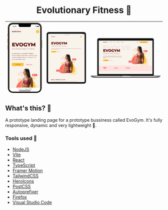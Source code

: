 <h1 align="center">Evolutionary Fitness 💪</h1>

| ![Phone view](./public/phone_view.png) | ![Tablet view](./public/tablet_view.png) | ![Desktop view](./public/desktop_view.png) |
| -------------------------------------- | ---------------------------------------- | ------------------------------------------ |

## What's this? 🤔

A prototype landing page for a prototype bussiness called EvoGym. It's fully responsive, dynamic and very lightweight 🍃.

### Tools used 🧰

- [NodeJS](https://nodejs.org/)
- [Vite](https://vitejs.dev/)
- [React](https://reactjs.org/)
- [TypeScript](https://typescriptlang.org/)
- [Framer Motion](https://www.framer.com/motion/)
- [TailwindCSS](https://tailwindcss.com/)
- [HeroIcons](https://heroicons.dev/)
- [PostCSS](https://postcss.org/)
- [Autoprefixer](https://autoprefixer.github.io/)
- [Firefox](https://www.mozilla.org/en-US/firefox/)
- [Visual Studio Code](https://code.visualstudio.com/)
